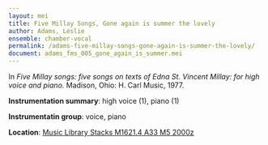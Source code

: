 ```yaml
---
layout: mei
title: Five Millay Songs, Gone again is summer the lovely
author: Adams, Leslie
ensemble: chamber-vocal
permalink: /adams-five-millay-songs-gone-again-is-summer-the-lovely/
document: adams_fms_005_gone_again_is_summer.mei
---
```


In *Five Millay songs: five songs on texts of Edna St. Vincent Millay: for high voice and piano.* Madison, Ohio: H. Carl Music, 1977.

**Instrumentation summary**: high voice (1), piano (1)

**Instrumentatin group**: voice, piano

**Location**: <a href="https://tufts.primo.exlibrisgroup.com/permalink/01TUN_INST/1kc9gia/alma991011097839703851" target="_blank"> Music Library Stacks M1621.4 A33 M5 2000z</a>
